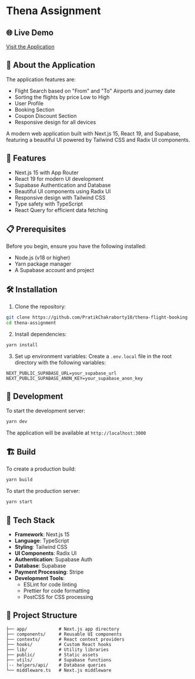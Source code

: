 # Thena Assignment

## 🌐 Live Demo
[Visit the Application](https://thena-flight-booking.vercel.app/)

## 📝 About the Application
The application features are:
- Flight Search based on "From" and "To" Airports and journey date
- Sorting the flights by price Low to High
- User Profile
- Booking Section
- Coupon Discount Section
- Responsive design for all devices

A modern web application built with Next.js 15, React 19, and Supabase, featuring a beautiful UI powered by Tailwind CSS and Radix UI components.

## 🚀 Features

- Next.js 15 with App Router
- React 19 for modern UI development
- Supabase Authentication and Database
- Beautiful UI components using Radix UI
- Responsive design with Tailwind CSS
- Type safety with TypeScript
- React Query for efficient data fetching

## 📋 Prerequisites

Before you begin, ensure you have the following installed:
- Node.js (v18 or higher)
- Yarn package manager
- A Supabase account and project

## 🛠️ Installation

1. Clone the repository:
```bash
git clone https://github.com/PratikChakraborty10/thena-flight-booking
cd thena-assignment
```

2. Install dependencies:
```bash
yarn install
```

3. Set up environment variables:
Create a `.env.local` file in the root directory with the following variables:
```env
NEXT_PUBLIC_SUPABASE_URL=your_supabase_url
NEXT_PUBLIC_SUPABASE_ANON_KEY=your_supabase_anon_key
```

## 🚀 Development

To start the development server:
```bash
yarn dev
```
The application will be available at `http://localhost:3000`

## 🏗️ Build

To create a production build:
```bash
yarn build
```

To start the production server:
```bash
yarn start
```

## 🧰 Tech Stack

- **Framework**: Next.js 15
- **Language**: TypeScript
- **Styling**: Tailwind CSS
- **UI Components**: Radix UI
- **Authentication**: Supabase Auth
- **Database**: Supabase
- **Payment Processing**: Stripe
- **Development Tools**:
  - ESLint for code linting
  - Prettier for code formatting
  - PostCSS for CSS processing

## 📝 Project Structure

```
├── app/            # Next.js app directory
├── components/     # Reusable UI components
├── contexts/       # React context providers
├── hooks/          # Custom React hooks
├── lib/            # Utility libraries
├── public/         # Static assets
├── utils/          # Supabase functions
|-- helpers/api/    # Database queries
└── middleware.ts   # Next.js middleware
```


